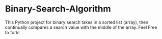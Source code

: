 # Binary-Search-Algorithm
This Python project for binary search takes in a sorted list (array), then continually compares a search value with the middle of the array. Feel Free to fork!
